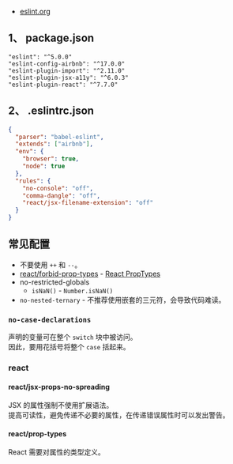 
- [eslint.org](https://eslint.org/)  

## 1、 package.json
```
"eslint": "^5.0.0"
"eslint-config-airbnb": "^17.0.0"
"eslint-plugin-import": "^2.11.0"
"eslint-plugin-jsx-a11y": "^6.0.3"
"eslint-plugin-react": "^7.7.0"
```
## 2、 .eslintrc.json
```json
{
  "parser": "babel-eslint",
  "extends": ["airbnb"],
  "env": {
    "browser": true,
    "node": true
  },
  "rules": {
    "no-console": "off",
    "comma-dangle": "off",
    "react/jsx-filename-extension": "off"
  }
}
```

## 常见配置
- 不要使用 `++` 和 `--`。
- [react/forbid-prop-types](https://github.com/yannickcr/eslint-plugin-react/blob/master/docs/rules/forbid-prop-types.md) - [React PropTypes](https://reactjs.org/docs/typechecking-with-proptypes.html#proptypes)
- no-restricted-globals  
  - `isNaN()` - `Number.isNaN()`
- `no-nested-ternary` - 不推荐使用嵌套的三元符，会导致代码难读。  

### `no-case-declarations`
声明的变量可在整个 `switch` 块中被访问。  
因此，要用花括号将整个 `case` 括起来。  

### react

#### react/jsx-props-no-spreading
JSX 的属性强制不使用扩展语法。  
提高可读性，避免传递不必要的属性，在传递错误属性时可以发出警告。  

#### react/prop-types
React 需要对属性的类型定义。  

